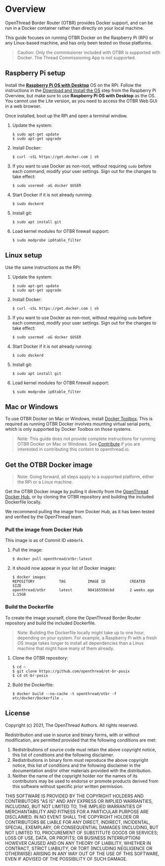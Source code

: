 # Overview

OpenThread Border Router (OTBR) provides Docker support, and can be run in a
Docker container rather than directly on your local machine.

This guide focuses on running OTBR Docker on the Raspberry Pi (RPi) or any
Linux-based machine, and has only been tested on those platforms.

> Caution: Only the commissioner included with OTBR is supported with Docker. The 
Thread Commissioning App is not supported.

## Raspberry Pi setup

Install the [**Raspberry Pi OS with
Desktop**](https://www.raspberrypi.org/downloads/raspberry-pi-os/)
OS on the RPi. Follow the instructions in the [Download and Install the
OS](../../../guides/border-router/raspberry-pi.md#download-and-install-the-os) step from
the Raspberry Pi Overview, but make sure to use **Raspberry Pi OS with
Desktop** as the OS. You cannot use the Lite version, as you need to access the
OTBR Web GUI in a web browser.

Once installed, boot up the RPi and open a terminal window.

1.  Update the system:
    ```
    $ sudo apt-get update
    $ sudo apt-get upgrade
    ```

1.  Install Docker:

    ```
    $ curl -sSL https://get.docker.com | sh
    ```

1.  If you want to use Docker as non-root, without requiring `sudo` before each
    command, modify your user settings. Sign out for the changes to take effect:
    ```
    $ sudo usermod -aG docker $USER
    ```

1.  Start Docker if it is not already running:
    ```
    $ sudo dockerd
    ```

1.  Install git:
    ```
    $ sudo apt install git
    ```

1.  Load kernel modules for OTBR firewall support:
    ```
    $ sudo modprobe ip6table_filter
    ```

## Linux setup

Use the same instructions as the RPi:

1.  Update the system:
    ```
    $ sudo apt-get update
    $ sudo apt-get upgrade
    ```

1.  Install Docker:
    ```
    $ curl -sSL https://get.docker.com | sh
    ```

1.  If you want to use Docker as non-root, without requiring `sudo` before each
    command, modify your user settings. Sign out for the changes to take effect:
    ```
    $ sudo usermod -aG docker $USER
    ```

1.  Start Docker if it is not already running:
    ```
    $ sudo dockerd
    ```

1.  Install git:
    ```
    $ sudo apt install git
    ```

1.  Load kernel modules for OTBR firewall support:
    ```
    $ sudo modprobe ip6table_filter
    ```

## Mac or Windows

To use OTBR Docker on Mac or Windows, install [Docker
Toolbox](https://docs.docker.com/toolbox/). This is required as running OTBR
Docker involves mounting virtual serial ports, which is only supported by Docker
Toolbox on those systems.

> Note: This guide does not provide complete instructions for running OTBR Docker
on Mac or Windows. See [Contribute](https://openthread.io/resources#contribute) if 
you are interested in contributing this content to openthread.io.

## Get the OTBR Docker image

> Note: Going forward, all steps apply to a supported platform, either the RPi or a Linux machine.

Get the OTBR Docker image by pulling it directly from the [OpenThread Docker
Hub](https://hub.docker.com/u/openthread/), or by cloning the OTBR repository
and building the included Dockerfile locally.

We recommend pulling the image from Docker Hub, as it has been tested and
verified by the OpenThread team.

### Pull the image from Docker Hub

This image is as of Commit ID `e80def4`.

1.  Pull the image:
    ```
    $ docker pull openthread/otbr:latest
    ```

1.  It should now appear in your list of Docker images:
    ```
    $ docker images
    REPOSITORY           TAG          IMAGE ID           CREATED           SIZE
    openthread/otbr      latest       98416559dcbd       2 weeks ago       1.15GB
    ```

### Build the Dockerfile

To create the image yourself, clone the OpenThread Border Router repository and
build the included Dockerfile.

> Note: Building the Dockerfile locally might take up to one hour, depending on
your system. For example, a Raspberry Pi with a fresh OS image takes longer
to install all dependencies than a Linux machine that might have many of them
already.

1.  Clone the OTBR repository:
    ```
    $ cd ~
    $ git clone https://github.com/openthread/ot-br-posix
    $ cd ot-br-posix
    ```

1.  Build the Dockerfile:
    ```
    $ docker build --no-cache -t openthread/otbr -f etc/docker/Dockerfile .
    ```

## License

Copyright (c) 2021, The OpenThread Authors.
All rights reserved.

Redistribution and use in source and binary forms, with or without
modification, are permitted provided that the following conditions are met:
1. Redistributions of source code must retain the above copyright
   notice, this list of conditions and the following disclaimer.
2. Redistributions in binary form must reproduce the above copyright
   notice, this list of conditions and the following disclaimer in the
   documentation and/or other materials provided with the distribution.
3. Neither the name of the copyright holder nor the
   names of its contributors may be used to endorse or promote products
   derived from this software without specific prior written permission.

THIS SOFTWARE IS PROVIDED BY THE COPYRIGHT HOLDERS AND CONTRIBUTORS "AS IS"
AND ANY EXPRESS OR IMPLIED WARRANTIES, INCLUDING, BUT NOT LIMITED TO, THE
IMPLIED WARRANTIES OF MERCHANTABILITY AND FITNESS FOR A PARTICULAR PURPOSE
ARE DISCLAIMED. IN NO EVENT SHALL THE COPYRIGHT HOLDER OR CONTRIBUTORS BE
LIABLE FOR ANY DIRECT, INDIRECT, INCIDENTAL, SPECIAL, EXEMPLARY, OR
CONSEQUENTIAL DAMAGES (INCLUDING, BUT NOT LIMITED TO, PROCUREMENT OF
SUBSTITUTE GOODS OR SERVICES; LOSS OF USE, DATA, OR PROFITS; OR BUSINESS
INTERRUPTION) HOWEVER CAUSED AND ON ANY THEORY OF LIABILITY, WHETHER IN
CONTRACT, STRICT LIABILITY, OR TORT (INCLUDING NEGLIGENCE OR OTHERWISE)
ARISING IN ANY WAY OUT OF THE USE OF THIS SOFTWARE, EVEN IF ADVISED OF THE
POSSIBILITY OF SUCH DAMAGE.

